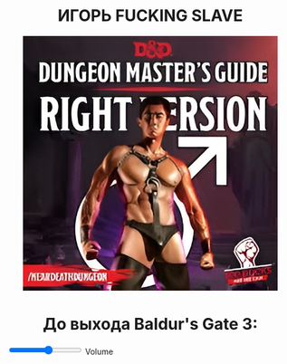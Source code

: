 <h1 align='center'> ИГОРЬ FUCKING SLAVE </h1>
<p align="center">
  <img src="https://github.com/romper008/bg3timer/blob/main/van.jpg?raw=true" />
</p>
<h1 align='center'> До выхода Baldur's Gate 3: </h1>
<script src="//megatimer.ru/get/5468ba46a5cab785debfba427e087ac5.js"></script>


<div>
  <input type="range" id="volume" name="volume"
         min="0" max="11">
  <label for="volume">Volume</label>
</div>

